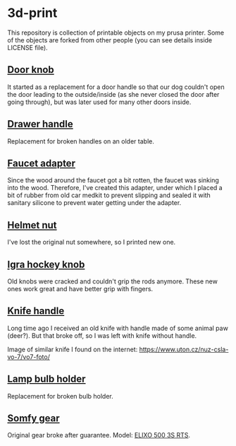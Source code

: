 # 3d-print

This repository is collection of printable objects on my prusa printer. Some of the objects are forked from other people (you can see details inside LICENSE file).

## [Door knob](./doorknob.scad)

It started as a replacement for a door handle so that our dog couldn't open the door leading to the outside/inside (as she never closed the door after going through), but was later used for many other doors inside.

## [Drawer handle](./drawer_handle.scad)

Replacement for broken handles on an older table.

## [Faucet adapter](./faucet_adapter.scad)

Since the wood around the faucet got a bit rotten, the faucet was sinking into the wood. Therefore, I've created this adapter, under which I placed a bit of rubber from old car medkit to prevent slipping and sealed it with sanitary silicone to prevent water getting under the adapter.

## [Helmet nut](./helmet_nut.scad)

I've lost the original nut somewhere, so I printed new one.

## [Igra hockey knob](./igra_hockey__knob.scad)

Old knobs were cracked and couldn't grip the rods anymore. These new ones work great and have better grip with fingers.

## [Knife handle](./knife_handle.scad)

Long time ago I received an old knife with handle made of some animal paw (deer?). But that broke off, so I was left with knife without handle.

Image of similar knife I found on the internet: https://www.uton.cz/nuz-csla-vo-7/vo7-foto/

## [Lamp bulb holder](./lamp_bulb_holder.scad)

Replacement for broken bulb holder.

## [Somfy gear](./somfy_gear.scad)

Original gear broke after guarantee. Model: [ELIXO 500 3S RTS](https://www.somfy.cz/products/1216364/elixo-500-3s-rts).

